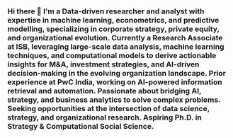 ### Hi there 👋 I'm a Data-driven researcher and analyst with expertise in machine learning, econometrics, and predictive modelling, specializing in corporate strategy, private equity, and organizational evolution. Currently a Research Associate at ISB, leveraging large-scale data analysis, machine learning techniques, and computational models to derive actionable insights for M&A, investment strategies, and AI-driven decision-making in the evolving organization landscape. Prior experience at PwC India, working on AI-powered information retrieval and automation. Passionate about bridging AI, strategy, and business analytics to solve complex problems. Seeking opportunities at the intersection of data science, strategy, and organizational research. Aspiring Ph.D. in Strategy & Computational Social Science.
